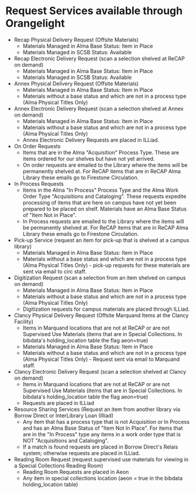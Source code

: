 # Request Services available through Orangelight

* Recap Physical Delivery Request (Offsite Materials)
    * Materials Managed in Alma Base Status: Item in Place
    * Materials Managed in SCSB Status: Available
* Recap Electronic Delivery Request (scan a selection shelved at ReCAP on demand)
    * Materials Managed in Alma Base Status: Item in Place
    * Materials Managed in SCSB Status: Available
* Annex Physical Delivery Request (Offsite Materials)
    * Materials Managed in Alma Base Status: Item in Place
    * Materials without a base status and which are not in a process type (Alma Physical Titles Only)
* Annex Electronic Delivery Request (scan a selection shelved at Annex on demand) 
    * Materials Managed in Alma Base Status: Item in Place
    * Materials without a base status and which are not in a process type (Alma Physical Titles Only)
    * Annex Electronic Delivery Requests are placed in ILLiad.
* On Order Requests 
    * Items that are in the Alma "Acquisition" Process Type. These are items ordered for our shelves but have not yet arrived.
    * On order requests are emailed to the Library where the items will be permanently shelved at. For ReCAP items that are in ReCAP Alma Library these emails go to Firestone Circulation. 
* In Process Requests 
    * Items in the Alma "In Process" Process Type and the Alma Work Order Type "Acquisitions and Cataloging". These requests expedite processing of items that are here on campus  have not yet been prepared to be placed on shelf. Materials have an Alma Base Status of "Item Not in Place".
    * In Process requests are emailed to the Library where the items will be permanently shelved at. For ReCAP items that are in ReCAP Alma Library these emails go to Firestone Circulation. 
* Pick-up Service (request an item for pick-up that is shelved at a campus library)
     * Materials Managed in Alma Base Status: Item in Place
     * Materials without a base status and which are not in a process type (Alma Physical Titles Only) - pick-up requests for these materials are sent via email to circ staff. 
* Digitization Request (scan a selection from an item shelved on campus on demand) 
    * Materials Managed in Alma Base Status: Item in Place
    * Materials without a base status and which are not in a process type (Alma Physical Titles Only)
    * Digitization requests for campus materials are placed through ILLiad.
* Clancy Physical Delivery Request (Offsite Marquand Items at the Clancy Facility)
    * Items in Marquand locations that are not at ReCAP or are not Supervised Use Materials (items that are in Special Collections. In bibdata's holding_location table the flag aeon=true)
    * Materials Managed in Alma Base Status: Item in Place
    * Materials without a base status and which are not in a process type (Alma Physical Titles Only) - Request sent via email to Marquand staff. 
* Clancy Electronic Delivery Request (scan a selection shelved at Clancy on demand)
    * Items in Marquand locations that are not at ReCAP or are not Supervised Use Materials (items that are in Special Collections. In bibdata's holding_location table the flag aeon=true)
    * Requests are placed in ILLiad
* Resource Sharing Services (Request an item from another library via Borrow Direct or InterLibrary Loan (Illiad)
    * Any item that has a process type that is not Acquisition or In Process and has an Alma Base Status of "Item Not In Place". For items that are in the "In Process" type any items in a work order type that is NOT "Acquisitions and Cataloging". 
    * If a match is found requests are placed in Borrow Direct's Relais system; otherwise requests are placed in ILLiad. 
* Reading Room Request (request supervised use materials for viewing in a Special Collections Reading Room)
    * Reading Room Requests are placed in Aeon
    * Any item in special collections location (aeon = true in the bibdata holding_location table)